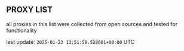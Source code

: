 ## PROXY LIST

all proxies in this list were collected from open sources and tested for functionality

last update: `2025-01-23 13:51:58.528601+00:00` UTC
